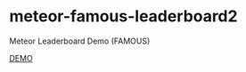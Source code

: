 meteor-famous-leaderboard2
==========================

Meteor Leaderboard Demo (FAMOUS)

[DEMO](http://meteor-surface.meteor.com/)
